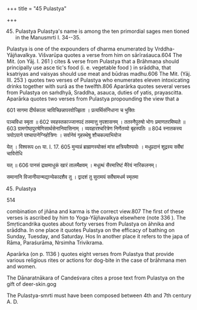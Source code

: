 +++
title = "45 Pulastya"

+++

45. Pulastya Pulastya's name is among the ten primordial sages men tioned in the Manusmrti I. 34--35. 

Pulastya is one of the expounders of dharma enumerated by Vrddha-Yājñavalkya. Višvarūpa quotes a verse from him on sārīraśauca.604 The Mit. (on Yāj. I. 261 ) cites & verse from Pulastya that a Brāhmaṇa should principally use asce tic's food (i. e. vegetable food ) in srāddha, that ksatriyas and vaisyas should use meat and būdras madhu.606 The Mit. (Yāj. III. 253 ) quotes two verses of Pulastya who enumerates eleven intoxicating drinks together with surā as the twelfth.806 Aparārka quotes several verses from Pulastya on saṁdhyā, Sraddha, asauca, duties of yatis, prayascitta. Aparārka quotes two verses from Pulastya propounding the view that a 

601 सागमा दीर्घकाला चाविच्छिन्नापरवोज्झिता । प्रत्यर्थिसंनिधाना च भुक्तिः 

पञ्चविधा स्मृता ॥ 602 स्वहस्तकाज्जानपदं तस्मात्तु नृपशासनम् । ततस्नैपुरुषो भोगः प्रमाणतरमिष्यते ॥ 603 ग्रामगोष्ठपुरश्रेणिसार्थसेनानिवासिनाम् । व्यवहारश्चरित्रेण निर्णेतव्यो बृहस्पतिः ॥ 804 स्नातकस्य त्रयोऽपाने पश्चापानेग्निहोत्रिणः । सर्वानेवं गृहस्थेषु शौचकल्पाभियोज 

येत् । विश्वरूप on या. I. 17. 605 मुन्यन्नं ब्राह्मणस्योक्तं मांस क्षत्रियवैश्ययोः । मधुप्रदानं शूद्रस्य सर्वेषां चाविरोधि 

यत् ॥ 606 पानसं द्राक्षमाधुकं खारं तालमैक्षवम् । मधूत्थं सैरमारिष्टं मैरेयं नारिकलनम्। 

समानानि विजानीयान्मद्यान्येकादशैव तु । द्वादशं तु सुरामयं सर्वेषामधर्म स्मृतमा 

45. Pulastya 

514 

combination of jñāna and karma is the correct view.807 The first of these verses is ascribed by him to Yoga-Yājñavalkya elsewhere (note 336 ). The Smṛticandrika quotes about forty verses from Pulastya on āhnika and srāddha. In one place it quotes Pulastya on the efficacy of bathing on Sunday, Tuesday, and Saturday. Hos In another place it refers to the japa of Rāma, Paraśurāma, Nrsimha Trivikrama. 

Aparārka (on p. 1136 ) quotes eight verses from Pulastya that provide various religious rites or actions for dog-bite in the case of brāhmana men and women. 

The Dānaratnākara of Candeśvara cites a prose text from Pulastya on the gift of deer-skin.gog 

The Pulastya-smrti must have been composed between 4th and 7th century A. D. 
